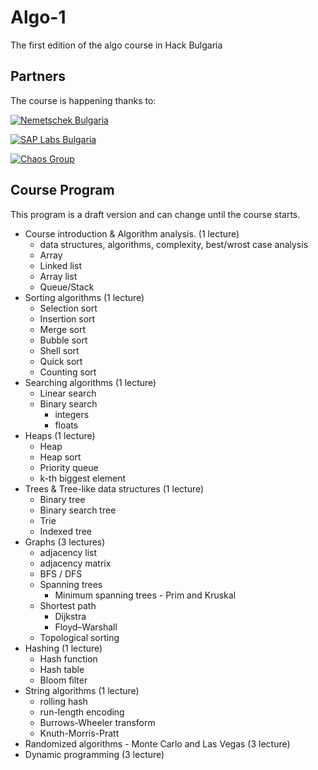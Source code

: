 # Algo-1

The first edition of the algo course in Hack Bulgaria

## Partners

The course is happening thanks to:

[![Nemetschek Bulgaria](https://hackbulgaria.com/media/partner_logoes/logo_transparent_w200.png)](https://youtu.be/Mkslqj8ix44)

[![SAP Labs Bulgaria](https://hackbulgaria.com/media/partner_logoes/SAP-Logo_1.png)](https://youtu.be/JXsM1oFkAmg)


[![Chaos Group](https://hackbulgaria.com/media/partner_logoes/a.png)](http://www.chaosgroup.com/en/2/index.html)

## Course Program

This program is a draft version and can change until the course starts.

* Course introduction & Algorithm analysis. (1 lecture)
  * data structures, algorithms, complexity, best/wrost case analysis
  * Array
  * Linked list
  * Array list
  * Queue/Stack
* Sorting algorithms (1 lecture)
  * Selection sort
  * Insertion sort
  * Merge sort
  * Bubble sort
  * Shell sort
  * Quick sort
  * Counting sort
* Searching algorithms (1 lecture)
  * Linear search
  * Binary search
    * integers
    * floats
* Heaps (1 lecture)
  * Heap
  * Heap sort
  * Priority queue
  * k-th biggest element
* Trees & Tree-like data structures (1 lecture)
  * Binary tree
  * Binary search tree
  * Trie
  * Indexed tree
* Graphs (3 lectures)
  * adjacency list
  * adjacency matrix
  * BFS / DFS
  * Spanning trees
    * Minimum spanning trees - Prim and Kruskal
  * Shortest path
    * Dijkstra
    * Floyd–Warshall
  * Topological sorting
* Hashing (1 lecture)
  * Hash function
  * Hash table
  * Bloom filter
* String algorithms (1 lecture)
  * rolling hash
  * run-length encoding
  * Burrows-Wheeler transform
  * Knuth-Morris-Pratt
* Randomized algorithms - Monte Carlo and Las Vegas (3 lecture)
* Dynamic programming (3 lecture)

